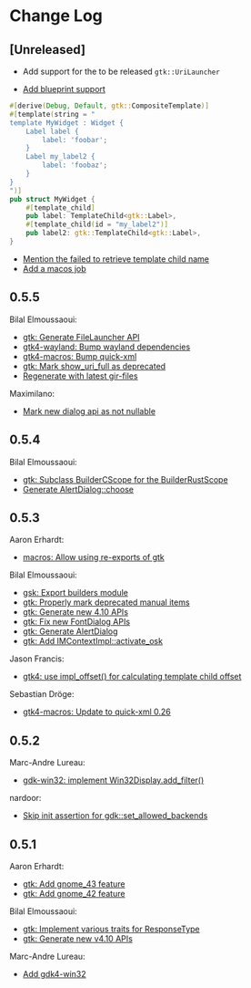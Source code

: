 # Change Log

## [Unreleased]

- Add support for the to be released `gtk::UriLauncher`

* [Add blueprint support](https://github.com/gtk-rs/gtk4-rs/pull/1238)
```rust
#[derive(Debug, Default, gtk::CompositeTemplate)]
#[template(string = "
template MyWidget : Widget {
    Label label {
        label: 'foobar';
    }
    Label my_label2 {
        label: 'foobaz';
    }
}
")]
pub struct MyWidget {
    #[template_child]
    pub label: TemplateChild<gtk::Label>,
    #[template_child(id = "my_label2")]
    pub label2: gtk::TemplateChild<gtk::Label>,
}
```
* [Mention the failed to retrieve template child name](https://github.com/gtk-rs/gtk4-rs/pull/1290)
* [Add a macos job](https://github.com/gtk-rs/gtk4-rs/pull/1237)


## 0.5.5

Bilal Elmoussaoui:

- [gtk: Generate FileLauncher API](https://github.com/gtk-rs/gtk4-rs/pull/1233/commits/98253e3f4ea7787b4ab7c705f379af5ac768e606)
- [gtk4-wayland: Bump wayland dependencies](https://github.com/gtk-rs/gtk4-rs/pull/1233/commits/619825d1985b420cb82a03ba3f58f2cb9c6bd0ad)
- [gtk4-macros: Bump quick-xml](https://github.com/gtk-rs/gtk4-rs/pull/1233/commits/ee63f8745603e6cd70cd34758c2901fe9f5ed25d)
- [gtk: Mark show_uri_full as deprecated](https://github.com/gtk-rs/gtk4-rs/pull/1233/commits/6a1e8b92410bf4a1b4da94b5354bdf811abfc982)
- [Regenerate with latest gir-files](https://github.com/gtk-rs/gtk4-rs/pull/1233/commits/cb917d096dafa08d2710376b1e4f3f2bad8f191b)

Maximilano: 

- [Mark new dialog api as not nullable](https://github.com/gtk-rs/gtk4-rs/pull/1233/commits/6b7ade231c90c676fc86351e86b52f99c2d5f104)

## 0.5.4

Bilal Elmoussaoui:

- [gtk: Subclass BuilderCScope for the BuilderRustScope](https://github.com/gtk-rs/gtk4-rs/pull/1217/commits/0c00d06c3f0f05362bb3bc8c7c4d78433970a78d)
- [Generate AlertDialog::choose](https://github.com/gtk-rs/gtk4-rs/pull/1217/commits/71f2266d5f0f78245cc54817bbba3ed916838b48)



## 0.5.3

Aaron Erhardt:

- [macros: Allow using re-exports of gtk](https://github.com/gtk-rs/gtk4-rs/pull/1193/commits/0d5b2c365a5736a00b2ae1b221e32446a91d3929)

Bilal Elmoussaoui:

- [gsk: Export builders module](https://github.com/gtk-rs/gtk4-rs/pull/1193/commits/5e6856b75337ae6f267f79b1c8938aaab189c102)
- [gtk: Properly mark deprecated manual items](https://github.com/gtk-rs/gtk4-rs/pull/1193/commits/7421e4714d9c5c1411a1190bf00dfe1d46e7df10)
- [gtk: Generate new 4.10 APIs](https://github.com/gtk-rs/gtk4-rs/pull/1193/commits/eabfc82d518f8b9d29452051f39c3209906355a2)
- [gtk: Fix new FontDialog APIs](https://github.com/gtk-rs/gtk4-rs/pull/1193/commits/2d4c19b6779d95df6256002e1dbc7798c6d9589b)
- [gtk: Generate AlertDialog](https://github.com/gtk-rs/gtk4-rs/pull/1193/commits/4f28a04e59ef8814ab3a858e42fe9d377c85fc5f)
- [gtk: Add IMContextImpl::activate_osk](https://github.com/gtk-rs/gtk4-rs/pull/1193/commits/0ba13215ba5f8c7aaed73a9e76f2a46ae45302d2)

Jason Francis:
- [gtk4: use impl_offset() for calculating template child offset](https://github.com/gtk-rs/gtk4-rs/pull/1193/commits/a3613c7b9b39fd6a93931e3d4fcbc2291e53272c)

Sebastian Dröge:
- [gtk4-macros: Update to quick-xml 0.26](https://github.com/gtk-rs/gtk4-rs/pull/1193/commits/064f8114cfa74a8d9d8ce644cd59cdc897d9ff35)

## 0.5.2

Marc-Andre Lureau:
- [gdk-win32: implement Win32Display.add_filter()](https://github.com/gtk-rs/gtk4-rs/pull/1174)

nardoor:
- [Skip init assertion for gdk::set_allowed_backends](https://github.com/gtk-rs/gtk4-rs/pull/1183)

## 0.5.1
Aaron Erhardt:
- [gtk: Add gnome_43 feature](https://github.com/gtk-rs/gtk4-rs/commit/ddbc370ff50b61e04157bee4cbc5d9e446db498d)
- [gtk: Add gnome_42 feature](https://github.com/gtk-rs/gtk4-rs/commit/05f692d5876a26ba23afc67057b87ed6cd7825e2)

Bilal Elmoussaoui:
- [gtk: Implement various traits for ResponseType](https://github.com/gtk-rs/gtk4-rs/commit/a270385868be03e50c4e8eb7286846c0de06095e)
- [gtk: Generate new v4.10 APIs](https://github.com/gtk-rs/gtk4-rs/commit/e70c71658479c022606389c26f33b0065d4a2148)

Marc-Andre Lureau:
- [Add gdk4-win32](https://github.com/gtk-rs/gtk4-rs/commit/159db780b3b2d6709c41cbdbe20f4b6088fd574a)